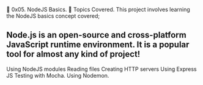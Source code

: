📖 0x05. NodeJS Basics.
📃 Topics Covered.
This project involves learning the NodeJS basics concept covered;

## Node.js is an open-source and cross-platform JavaScript runtime environment. It is a popular tool for almost any kind of project!



Using NodeJS modules
Reading files
Creating HTTP servers
Using Express JS
Testing with Mocha.
Using Nodemon.
